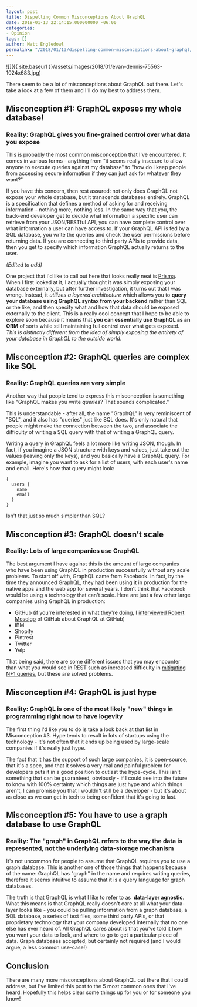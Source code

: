 ```yaml
---
layout: post
title: Dispelling Common Misconceptions About GraphQL
date: 2018-01-13 22:14:15.000000000 -06:00
categories:
- Opinion
tags: []
author: Matt Engledowl
permalink: "/2018/01/13/dispelling-common-misconceptions-about-graphql/"
---
```

![]({{ site.baseurl }}/assets/images/2018/01/evan-dennis-75563-1024x683.jpg)

There seem to be a lot of misconceptions about GraphQL out there. Let's take a look at a few of them and I'll do my best to address them.

## Misconception #1: GraphQL exposes my whole database!

### Reality: GraphQL gives you fine-grained control over what data you expose

This is probably the most common misconception that I've encountered. It comes in various forms - anything from "it seems really insecure to allow anyone to execute queries against my database" to "how do I keep people from accessing secure information if they can just ask for whatever they want?"

If you have this concern, then rest assured: not only does GraphQL not expose your whole database, but it transcends databases entirely. GraphQL is a specification that defines a method of asking for and receiving information - nothing more, nothing less. In the same way that you, the back-end developer get to decide what information a specific user can retrieve from your JSON/RESTful API, you can have complete control over what information a user can have access to. If your GraphQL API is fed by a SQL database, you write the queries and check the user permissions before returning data. If you are connecting to third party APIs to provide data, then you get to specify which information GraphQL actually returns to the user.

_(Edited to add)_

One project that I'd like to call out here that looks really neat is [Prisma](https://www.prismagraphql.com/). When I first looked at it, I actually thought it was simply exposing your database externally, but after further investigation, it turns out that I was wrong. Instead, it _utilizes a layered architecture_ which allows you to **query your database using GraphQL syntax from your backend** rather than SQL or the like, and then specify what and how that data should be exposed externally to the client. This is a really cool concept that I hope to be able to explore soon because it means that **you can essentially use GraphQL as an ORM** of sorts while still maintaining full control over what gets exposed. _This is distinctly different from the idea of simply exposing the entirety of your database in GraphQL to the outside world_.

## Misconception #2: GraphQL queries are complex like SQL

### Reality: GraphQL queries are very simple

Another way that people tend to express this misconception is something like "GraphQL makes you write&nbsp;_queries_? That sounds complicated."

This is understandable - after all, the name "GraphQL" is very reminiscent of "SQL", and it also has "queries" just like SQL does. It's only natural that people might make the connection between the two, and associate the difficulty of writing a SQL query with that of writing a GraphQL query.

Writing a query in GraphQL feels a lot more like writing JSON, though. In fact, if you imagine a JSON structure with keys and values, just take out the values (leaving only the keys), and you basically have a GraphQL query. For example, imagine you want to ask for a list of users, with each user's name and email. Here's how that query might look:

```
{
  users {
    name
    email
  }
}
```

Isn't that just so much simpler than SQL?

## Misconception #3: GraphQL doesn’t scale

### Reality: Lots of large companies use GraphQL

The best argument I have against this is the amount of large companies who have been using GraphQL in production successfully without any scale problems. To start off with, GraphQL came from Facebook. In fact, by the time they announced GraphQL, they had been using it in production for the native apps and the web app for several years. I don't think that Facebook would be using a technology that can't scale. Here are just a few other large companies using GraphQL in production:

- GitHub (if you're interested in what they're doing, I [interviewed Robert Mosolgo](/2017/12/21/interview-with-robert-mosolgo-creator-of-graphql-ruby/) of GitHub about GraphQL at GitHub)
- IBM
- Shopify
- Pintrest
- Twitter
- Yelp

That being said, there are some different issues that you may encounter than what you would see in REST such as increased difficulty in [mitigating N+1 queries](/2017/12/09/n1-queries-no-more/), but these are solved problems.

## Misconception #4: GraphQL is just hype

### Reality: GraphQL is one of the most likely "new" things in programming right now to have logevity

The first thing I'd like you to do is take a look back at that list in Misconception #3. Hype tends to result in lots of startups using the technology - it's not often that it ends up being used by large-scale companies if it's really just hype.

The fact that it has the support of such large companies, it is open-source, that it's a spec, and that it solves a very real and painful problem for developers puts it in a good position to outlast the hype-cycle. This isn't something that can be guaranteed, obviously - if I could see into the future to know with 100% certainty which things are just hype and which things aren't, I can promise you that I wouldn't still be a developer - but it's about as close as we can get in tech to being confident that it's going to last.

## Misconception #5: You have to use a graph database to use GraphQL

### Reality: The "graph" in GraphQL refers to the way the data is represented, not the underlying data-storage mechanism

It's not uncommon for people to assume that GraphQL requires you to use a graph database. This is another one of those things that happens because of the name: GraphQL has "graph" in the name and requires writing queries, therefore it seems intuitive to assume that it is a query language for graph databases.

The truth is that GraphQL is what I like to refer to as&nbsp; **data-layer agnostic**. What this means is that GraphQL really doesn't care at all what your data-layer looks like - you could be pulling information from a graph database, a SQL database, a series of text files, some third party APIs, or that proprietary technology that your company developed internally that no one else has ever heard of. All GraphQL cares about is that you've told it how you want your data to look, and where to go to get a particular piece of data. Graph databases accepted, but certainly not required (and I would argue, a less common use-case!)

## Conclusion

There are many more misconceptions about GraphQL out there that I could address, but I've limited this post to the 5 most common ones that I've heard. Hopefully this helps clear some things up for you or for someone you know!


